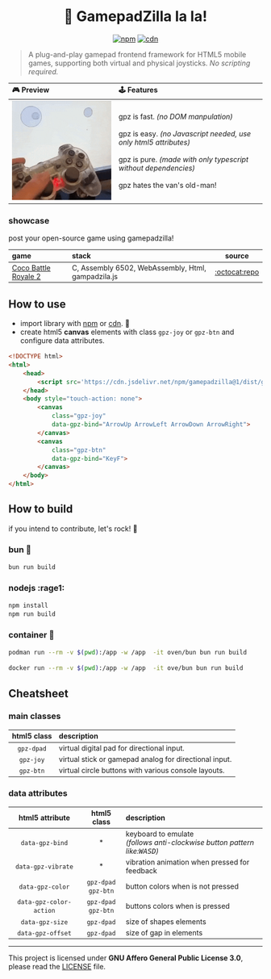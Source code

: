 <div align="center">

# :t-rex: GamepadZilla la la!

[![npm](https://img.shields.io/npm/dy/gamepadzilla?logo=npm&logoColor=fff&label=npm%20downloads)](https://www.npmjs.com/package/gamepadzilla)
[![cdn](https://img.shields.io/jsdelivr/npm/hy/gamepadzilla?logo=jsdelivr&logoColor=fff&label=cdn%20downloads)](https://www.jsdelivr.com/package/npm/gamepadzilla)

</div>

> A plug-and-play gamepad frontend framework for HTML5 mobile games, supporting both virtual and physical joysticks. _No scripting required._

| :video_game: Preview | :joystick: Features  |
| :------------------- | :------------------- |
[![virtual gamepad](https://raw.githubusercontent.com/RodrigoDornelles/RodrigoDornelles/master/media/gamepadzilla-1-0-1.gif)](https://rodrigodornelles.github.io/npm-gamepadzilla) | gpz is fast. _(no DOM manpulation)_<br/><br/>gpz is easy. _(no Javascript needed, use only html5 attributes)_<br/><br/>gpz is pure. _(made with only typescript without dependencies)_<br/><br/>gpz hates the van's old-man! |


### showcase ###

post your open-source game using gamepadzilla! 

| game | stack | source |
| :--- | :---- | :----: | 
| [Coco Battle Royale 2](https://psywave-games.github.io/coco-battle-royale-2) | C, Assembly 6502, WebAssembly, Html, gampadzila.js | [:octocat:repo](https://github.com/psywave-games/coco-battle-royale-2) | 

## How to use

 * import library with [npm](https://www.npmjs.com/package/gamepadzilla) or [cdn](https://www.jsdelivr.com/package/npm/gamepadzilla). :minibus:
 * create html5 **canvas** elements with class `gpz-joy` or `gpz-btn` and configure data attributes.

```html
<!DOCTYPE html>
<html>
    <head>
        <script src='https://cdn.jsdelivr.net/npm/gamepadzilla@1/dist/gamepadzilla.js'></script>
    </head>
    <body style="touch-action: none">
        <canvas
            class="gpz-joy"
            data-gpz-bind="ArrowUp ArrowLeft ArrowDown ArrowRight">
        </canvas>
        <canvas
            class="gpz-btn"
            data-gpz-bind="KeyF">
        </canvas>
    </body>
</html>
```

## How to build

if you intend to contribute, let's rock! :guitar:

### bun :rice: ###

```bash
bun run build
```

### nodejs :rage1: ###

```bash
npm install
npm run build
```

### container :whale2: ###

```bash
podman run --rm -v $(pwd):/app -w /app  -it oven/bun bun run build
```
```bash
docker run --rm -v $(pwd):/app -w /app  -it ove/bun bun run build
```

## Cheatsheet

### main classes

| html5 class | description |
| :---------: | :---------- |
| `gpz-dpad`  | virtual digital pad for directional input. |
| `gpz-joy`   | virtual stick or gamepad analog for directional input. |
| `gpz-btn`   | virtual circle buttons with various console layouts.   |


### data attributes

| html5 attribute | html5 class | description |
| :-------------: | :---------: |:----------- |
| `data-gpz-bind` | \*   | keyboard to emulate<br/>_(follows anti-clockwise button pattern like:<kbd>W</kbd><kbd>A</kbd><kbd>S</kbd><kbd>D</kbd>)_ |
| `data-gpz-vibrate` | \* | vibration animation when pressed for feedback | feedback vibration when interact |
| `data-gpz-color` |  `gpz-dpad`<br/>`gpz-btn` | button colors when is not pressed |
| `data-gpz-color-action` | `gpz-dpad`<br/>`gpz-btn` | buttons colors when is pressed |
| `data-gpz-size` | `gpz-dpad` | size of shapes elements |
| `data-gpz-offset` | `gpz-dpad` | size of gap in elements |
<!--

### extra classes

You can customize the canvas element by combining visibility at and a condition. Note that there are 60 available classes, and you can also modify their activation as needed.

#### examples

 * `gpz-disable-on-first-keyboard` disable first time when used keyboard
 * `gpz-hidde-on-startup` started insibible
 * `gpz-show-on-mobile` when browser is ios or android show the gamepad

| `<status>` | description | 
| :--------: | :---------- |
| `disable`  | turn off component |
| `enable`   | turn on component
| `hidde`    | turn invisible |
| `show`     | turn visibile  |

| `<condition>` | description |
| :-----------: | :---------- |
| `mobile`      | browser is a smartphone/iPhone |
| `desktop`     | browser not is a smartphone/Iphone |
| `portrait`    | display ratio is a portrait |
| `landscape`   | display ratio is a landscape |
| `on-startup`   | when page start |
| `on-gamepad`  | when gamepad connect |
| `on-keyboard` | when keyboard pressed |
| `on-interact` | when interact with browser |
| `on-mouse`    | when moved or clicked mouse |
| `on-touch`    | when touched the screen |
| `on-first-gamepad` | when gamepad connect (only first time) |
| `on-first-keyboard`| when keyboard pressed (only first time) |
| `on-first-interact`| when interact with browser (only first time) |
| `on-first-mouse`   | when moved or clicked mouse (only first time) |
| `on-first-touch`   | when touched the screen (only first time) |

-->

------------------------------------------------------------------------------------------------------------------
This project is licensed under **GNU Affero General Public License 3.0**, please read the [LICENSE](LICENSE) file.
